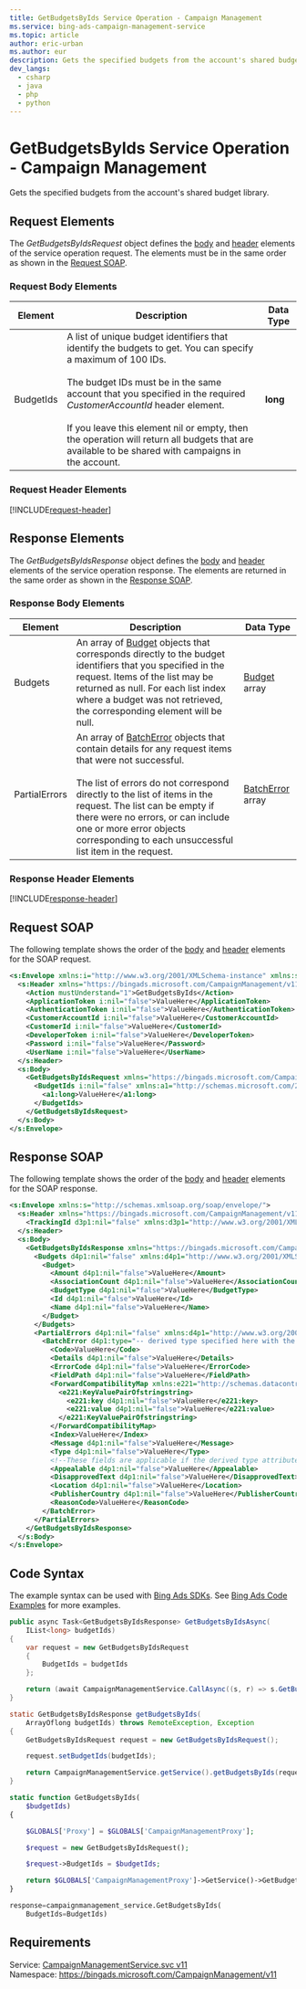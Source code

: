 ```yaml
---
title: GetBudgetsByIds Service Operation - Campaign Management
ms.service: bing-ads-campaign-management-service
ms.topic: article
author: eric-urban
ms.author: eur
description: Gets the specified budgets from the account's shared budget library.
dev_langs: 
  - csharp
  - java
  - php
  - python
---
```

# GetBudgetsByIds Service Operation - Campaign Management
Gets the specified budgets from the account's shared budget library.

## <a name="request"></a>Request Elements
The *GetBudgetsByIdsRequest* object defines the [body](#request-body) and [header](#request-header) elements of the service operation request. The elements must be in the same order as shown in the [Request SOAP](#request-soap). 

### <a name="request-body"></a>Request Body Elements

|Element|Description|Data Type|
|-----------|---------------|-------------|
|<a name="budgetids"></a>BudgetIds|A list of unique budget identifiers that identify the budgets to get. You can specify a maximum of 100 IDs. <br/><br/>The budget IDs must be in the same account that you specified in the required *CustomerAccountId* header element.<br/><br/>If you leave this element nil or empty, then the operation will return all budgets that are available to be shared with campaigns in the account.|**long**|

### <a name="request-header"></a>Request Header Elements
[!INCLUDE[request-header](./includes/request-header.md)]

## <a name="response"></a>Response Elements
The *GetBudgetsByIdsResponse* object defines the [body](#response-body) and [header](#response-header) elements of the service operation response. The elements are returned in the same order as shown in the [Response SOAP](#response-soap).

### <a name="response-body"></a>Response Body Elements

|Element|Description|Data Type|
|-----------|---------------|-------------|
|<a name="budgets"></a>Budgets|An array of [Budget](../campaign-management-service/budget.md) objects that corresponds directly to the budget identifiers that you specified in the request. Items of the list may be returned as null. For each list index where a budget was not retrieved, the corresponding element will be null.|[Budget](budget.md) array|
|<a name="partialerrors"></a>PartialErrors|An array of [BatchError](../campaign-management-service/batcherror.md) objects that contain details for any request items that were not successful.<br /><br />The list of errors do not correspond directly to the list of items in the request. The list can be empty if there were no errors, or can include one or more error objects corresponding to each unsuccessful list item in the request.|[BatchError](batcherror.md) array|

### <a name="response-header"></a>Response Header Elements
[!INCLUDE[response-header](./includes/response-header.md)]

## <a name="request-soap"></a>Request SOAP
The following template shows the order of the [body](#request-body) and [header](#request-header) elements for the SOAP request.

```xml
<s:Envelope xmlns:i="http://www.w3.org/2001/XMLSchema-instance" xmlns:s="http://schemas.xmlsoap.org/soap/envelope/">
  <s:Header xmlns="https://bingads.microsoft.com/CampaignManagement/v11">
    <Action mustUnderstand="1">GetBudgetsByIds</Action>
    <ApplicationToken i:nil="false">ValueHere</ApplicationToken>
    <AuthenticationToken i:nil="false">ValueHere</AuthenticationToken>
    <CustomerAccountId i:nil="false">ValueHere</CustomerAccountId>
    <CustomerId i:nil="false">ValueHere</CustomerId>
    <DeveloperToken i:nil="false">ValueHere</DeveloperToken>
    <Password i:nil="false">ValueHere</Password>
    <UserName i:nil="false">ValueHere</UserName>
  </s:Header>
  <s:Body>
    <GetBudgetsByIdsRequest xmlns="https://bingads.microsoft.com/CampaignManagement/v11">
      <BudgetIds i:nil="false" xmlns:a1="http://schemas.microsoft.com/2003/10/Serialization/Arrays">
        <a1:long>ValueHere</a1:long>
      </BudgetIds>
    </GetBudgetsByIdsRequest>
  </s:Body>
</s:Envelope>
```

## <a name="response-soap"></a>Response SOAP
The following template shows the order of the [body](#response-body) and [header](#response-header) elements for the SOAP response.

```xml
<s:Envelope xmlns:s="http://schemas.xmlsoap.org/soap/envelope/">
  <s:Header xmlns="https://bingads.microsoft.com/CampaignManagement/v11">
    <TrackingId d3p1:nil="false" xmlns:d3p1="http://www.w3.org/2001/XMLSchema-instance">ValueHere</TrackingId>
  </s:Header>
  <s:Body>
    <GetBudgetsByIdsResponse xmlns="https://bingads.microsoft.com/CampaignManagement/v11">
      <Budgets d4p1:nil="false" xmlns:d4p1="http://www.w3.org/2001/XMLSchema-instance">
        <Budget>
          <Amount d4p1:nil="false">ValueHere</Amount>
          <AssociationCount d4p1:nil="false">ValueHere</AssociationCount>
          <BudgetType d4p1:nil="false">ValueHere</BudgetType>
          <Id d4p1:nil="false">ValueHere</Id>
          <Name d4p1:nil="false">ValueHere</Name>
        </Budget>
      </Budgets>
      <PartialErrors d4p1:nil="false" xmlns:d4p1="http://www.w3.org/2001/XMLSchema-instance">
        <BatchError d4p1:type="-- derived type specified here with the appropriate prefix --">
          <Code>ValueHere</Code>
          <Details d4p1:nil="false">ValueHere</Details>
          <ErrorCode d4p1:nil="false">ValueHere</ErrorCode>
          <FieldPath d4p1:nil="false">ValueHere</FieldPath>
          <ForwardCompatibilityMap xmlns:e221="http://schemas.datacontract.org/2004/07/System.Collections.Generic" d4p1:nil="false">
            <e221:KeyValuePairOfstringstring>
              <e221:key d4p1:nil="false">ValueHere</e221:key>
              <e221:value d4p1:nil="false">ValueHere</e221:value>
            </e221:KeyValuePairOfstringstring>
          </ForwardCompatibilityMap>
          <Index>ValueHere</Index>
          <Message d4p1:nil="false">ValueHere</Message>
          <Type d4p1:nil="false">ValueHere</Type>
          <!--These fields are applicable if the derived type attribute is set to EditorialError-->
          <Appealable d4p1:nil="false">ValueHere</Appealable>
          <DisapprovedText d4p1:nil="false">ValueHere</DisapprovedText>
          <Location d4p1:nil="false">ValueHere</Location>
          <PublisherCountry d4p1:nil="false">ValueHere</PublisherCountry>
          <ReasonCode>ValueHere</ReasonCode>
        </BatchError>
      </PartialErrors>
    </GetBudgetsByIdsResponse>
  </s:Body>
</s:Envelope>
```

## <a name="example"></a>Code Syntax
The example syntax can be used with [Bing Ads SDKs](~/guides/client-libraries.md). See [Bing Ads Code Examples](~/guides/code-examples.md) for more examples.
```csharp
public async Task<GetBudgetsByIdsResponse> GetBudgetsByIdsAsync(
	IList<long> budgetIds)
{
	var request = new GetBudgetsByIdsRequest
	{
		BudgetIds = budgetIds
	};

	return (await CampaignManagementService.CallAsync((s, r) => s.GetBudgetsByIdsAsync(r), request));
}
```
```java
static GetBudgetsByIdsResponse getBudgetsByIds(
	ArrayOflong budgetIds) throws RemoteException, Exception
{
	GetBudgetsByIdsRequest request = new GetBudgetsByIdsRequest();

	request.setBudgetIds(budgetIds);

	return CampaignManagementService.getService().getBudgetsByIds(request);
}
```
```php
static function GetBudgetsByIds(
	$budgetIds)
{

	$GLOBALS['Proxy'] = $GLOBALS['CampaignManagementProxy'];

	$request = new GetBudgetsByIdsRequest();

	$request->BudgetIds = $budgetIds;

	return $GLOBALS['CampaignManagementProxy']->GetService()->GetBudgetsByIds($request);
}
```
```python
response=campaignmanagement_service.GetBudgetsByIds(
	BudgetIds=BudgetIds)
```

## Requirements
Service: [CampaignManagementService.svc v11](https://campaign.api.bingads.microsoft.com/Api/Advertiser/CampaignManagement/v11/CampaignManagementService.svc)  
Namespace: https://bingads.microsoft.com/CampaignManagement/v11  

